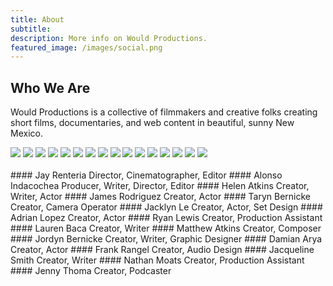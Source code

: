```yaml
---
title: About
subtitle:
description: More info on Would Productions.
featured_image: /images/social.png
---
```


## Who We Are

Would Productions is a collective of filmmakers and creative folks creating short films, documentaries, and web content in beautiful, sunny New Mexico.

<div class="gallery" data-columns="3">
	<img src="/images/about/jay.jpg">
	<img src="/images/about/jacklyn.jpg">
	<img src="/images/about/james.jpg">
	<img src="/images/about/lauren.jpg">
	<img src="/images/about/alonso.jpg">
	<img src="/images/about/ryan.jpg">
	<img src="/images/about/helen.jpg">
	<img src="/images/about/taryn.jpg">
	<img src="/images/about/adrian.jpg">
	<img src="/images/about/mattkins.jpg">
	<img src="/images/about/jordyn.jpg">
	<img src="/images/about/nater.jpg">
	<img src="/images/about/jenny.jpg">
	<img src="/images/about/damian.jpg">
	<img src="/images/about/jacqueline.jpg">
	<img src="/images/about/frank.jpg">
</div>

<br>
<div class="two-col" markdown="1">
#### Jay Renteria
Director, Cinematographer, Editor
#### Alonso Indacochea
Producer, Writer, Director, Editor
#### Helen Atkins
Creator, Writer, Actor
#### James Rodriguez
Creator, Actor
#### Taryn Bernicke
Creator, Camera Operator
#### Jacklyn Le
Creator, Actor, Set Design
#### Adrian Lopez
Creator, Actor
#### Ryan Lewis
Creator, Production Assistant
#### Lauren Baca
Creator, Writer
#### Matthew Atkins
Creator, Composer
#### Jordyn Bernicke
Creator, Writer, Graphic Designer
#### Damian Arya
Creator, Actor
#### Frank Rangel
Creator, Audio Design
#### Jacqueline Smith
Creator, Writer
#### Nathan Moats
Creator, Production Assistant
#### Jenny Thoma
Creator, Podcaster
<br>
<br>
</div>